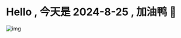 
# Hello , 今天是 2024-8-25 , 加油鸭 🤭

![img](https://v1.jinrishici.com/all.svg?font-size=18&spacing=4)

